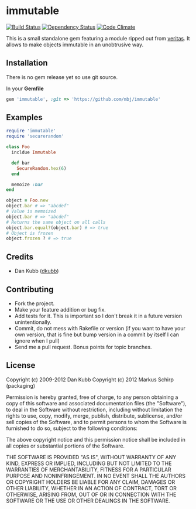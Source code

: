 immutable
=========

[![Build Status](https://secure.travis-ci.org/mbj/immutable.png?branch=master)](http://travis-ci.org/mbj/veritas-elastisearch-adapter)
[![Dependency Status](https://gemnasium.com/mbj/immutable.png)](https://gemnasium.com/mbj/immutable)
[![Code Climate](https://codeclimate.com/badge.png)](https://codeclimate.com/github/mbj/immutable)

This is a small standalone gem featuring a module ripped out from [veritas](https://github.com/dkubb/veritas).
It allows to make objects immutable in an unobtrusive way.

Installation
------------

There is no gem release yet so use git source.

In your **Gemfile**

``` ruby
gem 'immutable', :git => 'https://github.com/mbj/immutable'
```

Examples
--------

``` ruby
require 'immutable'
require 'securerandom'

class Foo
  incldue Immutable

  def bar
    SecureRandom.hex(6)
  end

  memoize :bar
end

object = Foo.new
object.bar # => "abcdef"
# Value is memoized
object.bar # => "abcdef"
# Returns the same object on all calls
object.bar.equal?(object.bar) # => true
# Object is frozen
object.frozen ? # => true
```

Credits
-------

* Dan Kubb ([dkubb](https://github.com/dkubb))

Contributing
-------------

* Fork the project.
* Make your feature addition or bug fix.
* Add tests for it. This is important so I don't break it in a
  future version unintentionally.
* Commit, do not mess with Rakefile or version
  (if you want to have your own version, that is fine but bump version in a commit by itself I can ignore when I pull)
* Send me a pull request. Bonus points for topic branches.

License
-------

Copyright (c) 2009-2012 Dan Kubb
Copyright (c) 2012 Markus Schirp (packaging)

Permission is hereby granted, free of charge, to any person obtaining
a copy of this software and associated documentation files (the
"Software"), to deal in the Software without restriction, including
without limitation the rights to use, copy, modify, merge, publish,
distribute, sublicense, and/or sell copies of the Software, and to
permit persons to whom the Software is furnished to do so, subject to
the following conditions:

The above copyright notice and this permission notice shall be
included in all copies or substantial portions of the Software.

THE SOFTWARE IS PROVIDED "AS IS", WITHOUT WARRANTY OF ANY KIND,
EXPRESS OR IMPLIED, INCLUDING BUT NOT LIMITED TO THE WARRANTIES OF
MERCHANTABILITY, FITNESS FOR A PARTICULAR PURPOSE AND
NONINFRINGEMENT. IN NO EVENT SHALL THE AUTHORS OR COPYRIGHT HOLDERS BE
LIABLE FOR ANY CLAIM, DAMAGES OR OTHER LIABILITY, WHETHER IN AN ACTION
OF CONTRACT, TORT OR OTHERWISE, ARISING FROM, OUT OF OR IN CONNECTION
WITH THE SOFTWARE OR THE USE OR OTHER DEALINGS IN THE SOFTWARE.
